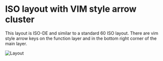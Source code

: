 # ISO layout with VIM style arrow cluster

This layout is ISO-DE and similar to a standard 60 ISO layout. There are vim style arrow keys on the function layer and in the bottom right corner of the main layer.

![Layout](https://i.imgur.com/Wu8VT43.png)
